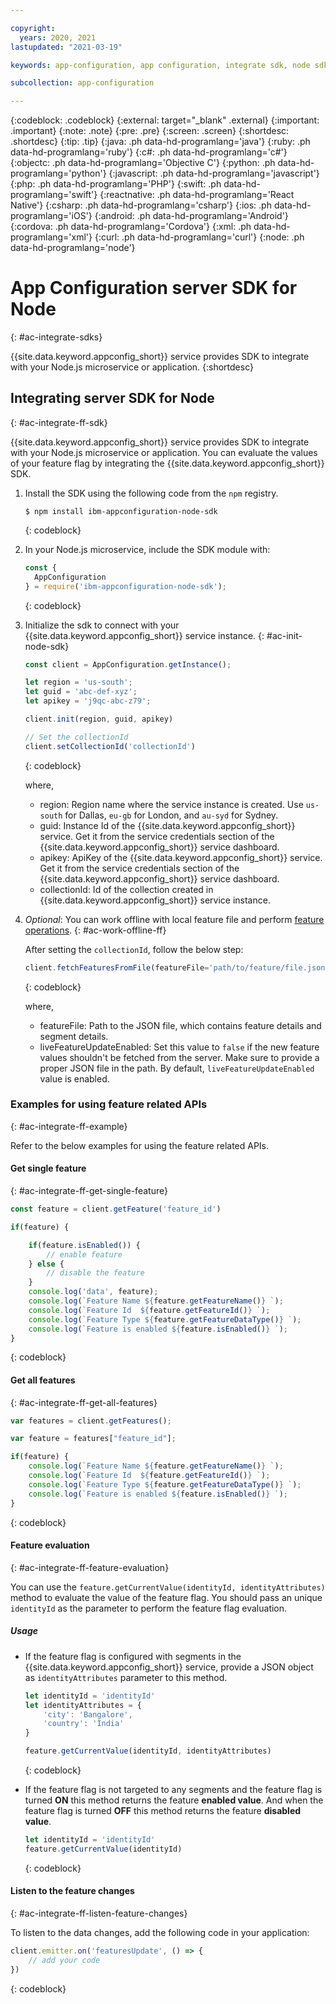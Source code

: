 ```yaml
---

copyright:
  years: 2020, 2021
lastupdated: "2021-03-19"

keywords: app-configuration, app configuration, integrate sdk, node sdk, npm

subcollection: app-configuration

---
```


{:codeblock: .codeblock}
{:external: target="_blank" .external}
{:important: .important}
{:note: .note}
{:pre: .pre}
{:screen: .screen}
{:shortdesc: .shortdesc}
{:tip: .tip}
{:java: .ph data-hd-programlang='java'}
{:ruby: .ph data-hd-programlang='ruby'}
{:c#: .ph data-hd-programlang='c#'}
{:objectc: .ph data-hd-programlang='Objective C'}
{:python: .ph data-hd-programlang='python'}
{:javascript: .ph data-hd-programlang='javascript'}
{:php: .ph data-hd-programlang='PHP'}
{:swift: .ph data-hd-programlang='swift'}
{:reactnative: .ph data-hd-programlang='React Native'}
{:csharp: .ph data-hd-programlang='csharp'}
{:ios: .ph data-hd-programlang='iOS'}
{:android: .ph data-hd-programlang='Android'}
{:cordova: .ph data-hd-programlang='Cordova'}
{:xml: .ph data-hd-programlang='xml'}
{:curl: .ph data-hd-programlang='curl'}
{:node: .ph data-hd-programlang='node'}

# App Configuration server SDK for Node
{: #ac-integrate-sdks}

{{site.data.keyword.appconfig_short}} service provides SDK to integrate with your Node.js microservice or application. 
{:shortdesc}

## Integrating server SDK for Node
{: #ac-integrate-ff-sdk}

{{site.data.keyword.appconfig_short}} service provides SDK to integrate with your Node.js microservice or application. You can evaluate the values of your feature flag by integrating the {{site.data.keyword.appconfig_short}} SDK. 

1. Install the SDK using the following code from the `npm` registry.

   ```
   $ npm install ibm-appconfiguration-node-sdk
   ```
   {: codeblock}

1. In your Node.js microservice, include the SDK module with: 

   ```javascript
   const {
     AppConfiguration
   } = require('ibm-appconfiguration-node-sdk');
   ```
   {: codeblock}

1. Initialize the sdk to connect with your {{site.data.keyword.appconfig_short}} service instance.
   {: #ac-init-node-sdk}

   ```javascript
   const client = AppConfiguration.getInstance();

   let region = 'us-south';
   let guid = 'abc-def-xyz';
   let apikey = 'j9qc-abc-z79';

   client.init(region, guid, apikey)

   // Set the collectionId
   client.setCollectionId('collectionId')
   ```
   {: codeblock}

   where,
   - region: Region name where the service instance is created. Use `us-south` for Dallas, `eu-gb` for London, and `au-syd` for Sydney.
   - guid: Instance Id of the {{site.data.keyword.appconfig_short}} service. Get it from the service credentials section of the {{site.data.keyword.appconfig_short}} service dashboard.
   - apikey: ApiKey of the {{site.data.keyword.appconfig_short}} service. Get it from the service credentials section of the {{site.data.keyword.appconfig_short}} service dashboard.
   - collectionId: Id of the collection created in {{site.data.keyword.appconfig_short}} service instance.

1. *Optional*: You can work offline with local feature file and perform [feature operations](#ac-integrate-ff-example).
   {: #ac-work-offline-ff}

   After setting the `collectionId`, follow the below step:

   ```javascript
   client.fetchFeaturesFromFile(featureFile='path/to/feature/file.json', liveFeatureUpdateEnabled)
   ```
   {: codeblock}

   where,
   - featureFile: Path to the JSON file, which contains feature details and segment details.
   - liveFeatureUpdateEnabled: Set this value to `false` if the new feature values shouldn't be fetched from the server. Make sure to provide a proper JSON file in the path. By default, `liveFeatureUpdateEnabled` value is enabled.

### Examples for using feature related APIs
{: #ac-integrate-ff-example}

Refer to the below examples for using the feature related APIs.

#### Get single feature
{: #ac-integrate-ff-get-single-feature}

```javascript
const feature = client.getFeature('feature_id')

if(feature) {

    if(feature.isEnabled()) {
        // enable feature
    } else {
        // disable the feature
    }
    console.log('data', feature);
    console.log(`Feature Name ${feature.getFeatureName()} `);
    console.log(`Feature Id  ${feature.getFeatureId()} `);
    console.log(`Feature Type ${feature.getFeatureDataType()} `);
    console.log(`Feature is enabled ${feature.isEnabled()} `);
}
```
{: codeblock}

#### Get all features
{: #ac-integrate-ff-get-all-features}

```javascript
var features = client.getFeatures();

var feature = features["feature_id"];

if(feature) {
    console.log(`Feature Name ${feature.getFeatureName()} `);
    console.log(`Feature Id  ${feature.getFeatureId()} `);
    console.log(`Feature Type ${feature.getFeatureDataType()} `);
    console.log(`Feature is enabled ${feature.isEnabled()} `);
}
```
{: codeblock}

#### Feature evaluation
{: #ac-integrate-ff-feature-evaluation}

You can use the `feature.getCurrentValue(identityId, identityAttributes)` method to evaluate the value of the feature flag. You should pass an unique `identityId` as the parameter to perform the feature flag evaluation.

##### Usage

* If the feature flag is configured with segments in the {{site.data.keyword.appconfig_short}} service, provide a JSON object as `identityAttributes` parameter to this method.

   ```javascript
   let identityId = 'identityId'
   let identityAttributes = {
       'city': 'Bangalore',
       'country': 'India'
   }

   feature.getCurrentValue(identityId, identityAttributes)
   ```
   {: codeblock}

* If the feature flag is not targeted to any segments and the feature flag is turned **ON** this method returns the feature **enabled value**. And when the feature flag is turned **OFF** this method returns the feature **disabled value**.

   ```javascript
   let identityId = 'identityId'
   feature.getCurrentValue(identityId)
   ```
   {: codeblock}

#### Listen to the feature changes
{: #ac-integrate-ff-listen-feature-changes}

To listen to the data changes, add the following code in your application:

```javascript
client.emitter.on('featuresUpdate', () => {
    // add your code
})
```
{: codeblock}

